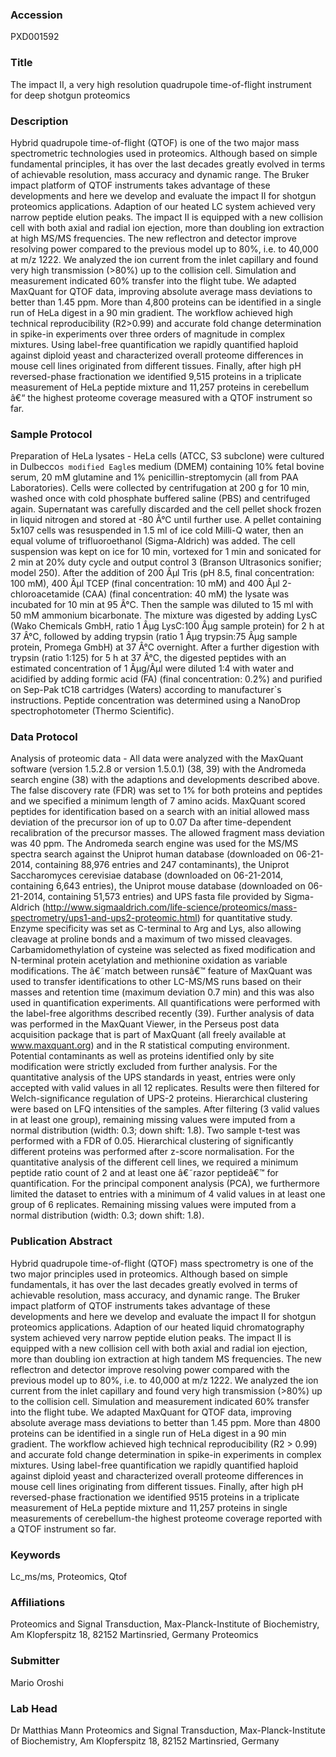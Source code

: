 ### Accession
PXD001592

### Title
The impact II, a very high resolution quadrupole time-of-flight instrument for deep shotgun proteomics

### Description
Hybrid quadrupole time-of-flight (QTOF) is one of the two major mass spectrometric technologies used in proteomics. Although based on simple fundamental principles, it has over the last decades greatly evolved in terms of achievable resolution, mass accuracy and dynamic range. The Bruker impact platform of QTOF instruments takes advantage of these developments and here we develop and evaluate the impact II for shotgun proteomics applications. Adaption of our heated LC system achieved very narrow peptide elution peaks. The impact II is equipped with a new collision cell with both axial and radial ion ejection, more than doubling ion extraction at high MS/MS frequencies. The new reflectron and detector improve resolving power compared to the previous model up to 80%, i.e. to 40,000 at m/z 1222. We analyzed the ion current from the inlet capillary and found very high transmission (>80%) up to the collision cell. Simulation and measurement indicated 60% transfer into the flight tube. We adapted MaxQuant for QTOF data, improving absolute average mass deviations to better than 1.45 ppm. More than 4,800 proteins can be identified in a single run of HeLa digest in a 90 min gradient. The workflow achieved high technical reproducibility (R2>0.99) and accurate fold change determination in spike-in experiments over three orders of magnitude in complex mixtures. Using label-free quantification we rapidly quantified haploid against diploid yeast and characterized overall proteome differences in mouse cell lines originated from different tissues. Finally, after high pH reversed-phase fractionation we identified 9,515 proteins in a triplicate measurement of HeLa peptide mixture and 11,257 proteins in cerebellum â€“ the highest proteome coverage measured with a QTOF instrument so far.

### Sample Protocol
Preparation of HeLa lysates - HeLa cells (ATCC, S3 subclone) were cultured in Dulbecco`s modified Eagle`s medium (DMEM) containing 10% fetal bovine serum, 20 mM glutamine and 1% penicillin-streptomycin (all from PAA Laboratories). Cells were collected by centrifugation at 200 g for 10 min, washed once with cold phosphate buffered saline (PBS) and centrifuged again. Supernatant was carefully discarded and the cell pellet shock frozen in liquid nitrogen and stored at -80 Â°C until further use. A pellet containing 5x107 cells was resuspended in 1.5 ml of ice cold Milli-Q water, then an equal volume of trifluoroethanol (Sigma-Aldrich) was added. The cell suspension was kept on ice for 10 min, vortexed for 1 min and sonicated for 2 min at 20% duty cycle and output control 3 (Branson Ultrasonics sonifier; model 250). After the addition of 200 Âµl Tris (pH 8.5, final concentration: 100 mM), 400 Âµl TCEP (final concentration: 10 mM) and 400 Âµl 2-chloroacetamide (CAA) (final concentration: 40 mM) the lysate was incubated for 10 min at 95 Â°C. Then the sample was diluted to 15 ml with 50 mM ammonium bicarbonate. The mixture was digested by adding LysC (Wako Chemicals GmbH, ratio 1 Âµg LysC:100 Âµg sample protein) for 2 h at 37 Â°C, followed by adding trypsin (ratio 1 Âµg trypsin:75 Âµg sample protein, Promega GmbH) at 37 Â°C overnight. After a further digestion with trypsin (ratio 1:125) for 5 h at 37 Â°C, the digested peptides with an estimated concentration of 1 Âµg/Âµl were diluted 1:4 with water and acidified by adding formic acid (FA) (final concentration: 0.2%) and purified on Sep-Pak tC18 cartridges (Waters) according to manufacturer`s instructions. Peptide concentration was determined using a NanoDrop spectrophotometer (Thermo Scientific).

### Data Protocol
Analysis of proteomic data - All data were analyzed with the MaxQuant software (version 1.5.2.8 or version 1.5.0.1) (38, 39) with the Andromeda search engine (38) with the adaptions and developments described above. The false discovery rate (FDR) was set to 1% for both proteins and peptides and we specified a minimum length of 7 amino acids. MaxQuant scored peptides for identification based on a search with an initial allowed mass deviation of the precursor ion of up to 0.07 Da after time-dependent recalibration of the precursor masses. The allowed fragment mass deviation was 40 ppm. The Andromeda search engine was used for the MS/MS spectra search against the Uniprot human database (downloaded on 06-21-2014, containing 88,976 entries and 247 contaminants), the Uniprot Saccharomyces cerevisiae database (downloaded on 06-21-2014, containing 6,643 entries), the Uniprot mouse database (downloaded on 06-21-2014, containing 51,573 entries) and UPS fasta file provided by Sigma-Aldrich (http://www.sigmaaldrich.com/life-science/proteomics/mass-spectrometry/ups1-and-ups2-proteomic.html) for quantitative study.  Enzyme specificity was set as C-terminal to Arg and Lys, also allowing cleavage at proline bonds and a maximum of two missed cleavages. Carbamidomethylation of cysteine was selected as fixed modification and N-terminal protein acetylation and methionine oxidation as variable modifications.  The â€˜match between runsâ€™ feature of MaxQuant was used to transfer identifications to other LC-MS/MS runs based on their masses and retention time (maximum deviation 0.7 min) and this was also used in quantification experiments. All quantifications were performed with the label-free algorithms described recently (39). Further analysis of data was performed in the MaxQuant Viewer, in the Perseus post data acquisition package that is part of MaxQuant (all freely available at www.maxquant.org) and in the R statistical computing environment.  Potential contaminants as well as proteins identified only by site modification were strictly excluded from further analysis. For the quantitative analysis of the UPS standards in yeast, entries were only accepted with valid values in all 12 replicates. Results were then filtered for Welch-significance regulation of UPS-2 proteins.  Hierarchical clustering were based on LFQ intensities of the samples. After filtering (3 valid values in at least one group), remaining missing values were imputed from a normal distribution (width: 0.3; down shift: 1.8). Two sample t-test was performed with a FDR of 0.05. Hierarchical clustering of significantly different proteins was performed after z-score normalisation.  For the quantitative analysis of the different cell lines, we required a minimum peptide ratio count of 2 and at least one â€˜razor peptideâ€™ for quantification. For the principal component analysis (PCA), we furthermore limited the dataset to entries with a minimum of 4 valid values in at least one group of 6 replicates. Remaining missing values were imputed from a normal distribution (width: 0.3; down shift: 1.8).

### Publication Abstract
Hybrid quadrupole time-of-flight (QTOF) mass spectrometry is one of the two major principles used in proteomics. Although based on simple fundamentals, it has over the last decades greatly evolved in terms of achievable resolution, mass accuracy, and dynamic range. The Bruker impact platform of QTOF instruments takes advantage of these developments and here we develop and evaluate the impact II for shotgun proteomics applications. Adaption of our heated liquid chromatography system achieved very narrow peptide elution peaks. The impact II is equipped with a new collision cell with both axial and radial ion ejection, more than doubling ion extraction at high tandem MS frequencies. The new reflectron and detector improve resolving power compared with the previous model up to 80%, i.e. to 40,000 at m/z 1222. We analyzed the ion current from the inlet capillary and found very high transmission (&gt;80%) up to the collision cell. Simulation and measurement indicated 60% transfer into the flight tube. We adapted MaxQuant for QTOF data, improving absolute average mass deviations to better than 1.45 ppm. More than 4800 proteins can be identified in a single run of HeLa digest in a 90 min gradient. The workflow achieved high technical reproducibility (R2 &gt; 0.99) and accurate fold change determination in spike-in experiments in complex mixtures. Using label-free quantification we rapidly quantified haploid against diploid yeast and characterized overall proteome differences in mouse cell lines originating from different tissues. Finally, after high pH reversed-phase fractionation we identified 9515 proteins in a triplicate measurement of HeLa peptide mixture and 11,257 proteins in single measurements of cerebellum-the highest proteome coverage reported with a QTOF instrument so far.

### Keywords
Lc_ms/ms, Proteomics, Qtof

### Affiliations
Proteomics and Signal Transduction, Max-Planck-Institute of Biochemistry, Am Klopferspitz 18, 82152 Martinsried, Germany
Proteomics

### Submitter
Mario Oroshi

### Lab Head
Dr Matthias Mann
Proteomics and Signal Transduction, Max-Planck-Institute of Biochemistry, Am Klopferspitz 18, 82152 Martinsried, Germany


